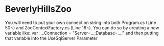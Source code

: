 # BeverlyHillsZoo

You will need to put your own connection string into both Program.cs (Line 50~) and ZooContextFactory.cs (Line 18~).
You can do so by creating a new variable like: var ....Connection = "Server=...;Database=...."
and then putting that variable into the UseSqlServer Parameter
